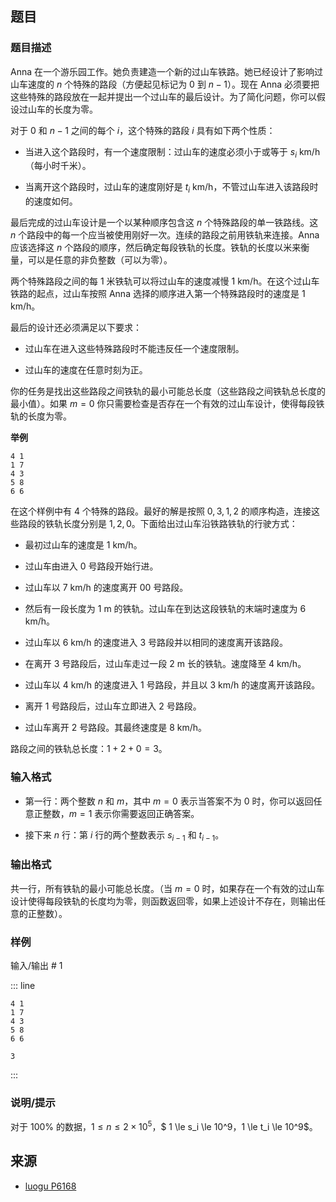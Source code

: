 ## 题目

### 题目描述

Anna 在一个游乐园工作。她负责建造一个新的过山车铁路。她已经设计了影响过山车速度的 $n$ 个特殊的路段（方便起见标记为 $0$ 到 $n-1$）。现在 Anna 必须要把这些特殊的路段放在一起并提出一个过山车的最后设计。为了简化问题，你可以假设过山车的长度为零。

对于 $0$ 和 $n-1$ 之间的每个 $i$，这个特殊的路段 $i$ 具有如下两个性质：

- 当进入这个路段时，有一个速度限制：过山车的速度必须小于或等于 $s_i$ $\text{km/h}$（每小时千米）。

- 当离开这个路段时，过山车的速度刚好是 $t_i$ $\text{km/h}$，不管过山车进入该路段时的速度如何。

最后完成的过山车设计是一个以某种顺序包含这 $n$ 个特殊路段的单一铁路线。这 $n$ 个路段中的每一个应当被使用刚好一次。连续的路段之前用铁轨来连接。Anna 应该选择这 $n$ 个路段的顺序，然后确定每段铁轨的长度。铁轨的长度以米来衡量，可以是任意的非负整数（可以为零）。

两个特殊路段之间的每 $1$ 米铁轨可以将过山车的速度减慢 $1$ $\text{km/h}$。在这个过山车铁路的起点，过山车按照 Anna 选择的顺序进入第一个特殊路段时的速度是 $1$ $\text{km/h}$。

最后的设计还必须满足以下要求：

- 过山车在进入这些特殊路段时不能违反任一个速度限制。

- 过山车的速度在任意时刻为正。

你的任务是找出这些路段之间铁轨的最小可能总长度（这些路段之间铁轨总长度的最小值）。如果 $m=0$ 你只需要检查是否存在一个有效的过山车设计，使得每段铁轨的长度为零。

**举例**

```
4 1
1 7
4 3
5 8
6 6
```
在这个样例中有 $4$ 个特殊的路段。最好的解是按照 $0,3,1,2$ 的顺序构造，连接这些路段的铁轨长度分别是 $1,2,0$。下面给出过山车沿铁路铁轨的行驶方式：

- 最初过山车的速度是 $1$ km/h。

- 过山车由进入 $0$ 号路段开始行进。

- 过山车以 $7$ $\text{km/h}$ 的速度离开 00 号路段。

- 然后有一段长度为 $1$ $\text{m}$ 的铁轨。过山车在到达这段铁轨的末端时速度为 $6$ $\text{km/h}$。

- 过山车以 $6$ $\text{km/h}$ 的速度进入 $3$ 号路段并以相同的速度离开该路段。

- 在离开 $3$ 号路段后，过山车走过一段 $2$ $\text{m}$ 长的铁轨。速度降至 $4$ $\text{km/h}$。

- 过山车以 $4$ $\text{km/h}$ 的速度进入 $1$ 号路段，并且以 $3$ $\text{km/h}$ 的速度离开该路段。

- 离开 $1$ 号路段后，过山车立即进入 $2$ 号路段。

- 过山车离开 $2$ 号路段。其最终速度是 $8$ $\text{km/h}$。

路段之间的铁轨总长度：$1+2+0=3$。



### 输入格式
- 第一行：两个整数 $n$ 和 $m$，其中 $m=0$ 表示当答案不为 $0$ 时，你可以返回任意正整数，$m=1$ 表示你需要返回正确答案。

- 接下来 $n$ 行：第 $i$ 行的两个整数表示 $s_{i-1}$ 和 $t_{i-1}$。



### 输出格式

共一行，所有铁轨的最小可能总长度。（当 $m=0$ 时，如果存在一个有效的过山车设计使得每段铁轨的长度均为零，则函数返回零，如果上述设计不存在，则输出任意的正整数）。



### 样例


输入/输出 # 1

::: line
```
4 1
1 7
4 3
5 8
6 6

```

```
3

```
:::





### 说明/提示
对于 $100\%$ 的数据，$1 \le n \le 2 \times {10}^5$，$ 1 \le s_i \le 10^9$，$1 \le t_i \le 10^9$。


## 来源

- [luogu P6168](https://luogu.com.cn/problem/P6168)
